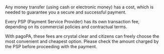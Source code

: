 Any money transfer (using cash or electronic money) has a cost, which is needed to guarantee you a secure and successful payment.

Every PSP (Payment Service Provider) has its own transaction fee, depending on its commercial policies and contractual terms.

With pagoPA, these fees are crystal clear and citizens can freely choose the most convenient and cheapest option.
Please check the amount charged by the PSP before proceeding with the payment.